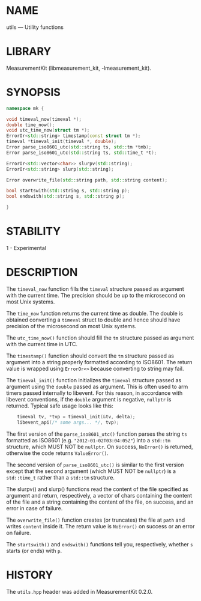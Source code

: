 # NAME
utils &mdash; Utility functions

# LIBRARY
MeasurementKit (libmeasurement_kit, -lmeasurement_kit).

# SYNOPSIS
```C++
namespace mk {

void timeval_now(timeval *);
double time_now();
void utc_time_now(struct tm *);
ErrorOr<std::string> timestamp(const struct tm *);
timeval *timeval_init(timeval *, double);
Error parse_iso8601_utc(std::string ts, std::tm *tmb);
Error parse_iso8601_utc(std::string ts, std::time_t *t);

ErrorOr<std::vector<char>> slurpv(std::string);
ErrorOr<std::string> slurp(std::string);

Error overwrite_file(std::string path, std::string content);

bool startswith(std::string s, std::string p);
bool endswith(std::string s, std::string p);

}
```

# STABILITY

1 - Experimental

# DESCRIPTION

The `timeval_now` function fills the `timeval` structure passed as
argument with the current time. The precision should be up to the microsecond
on most Unix systems.

The `time_now` function returns the current time as double. The double is
obtained converting a `timeval` struct to double and hence should have
precision of the microsecond on most Unix systems.

The `utc_time_now()` function should fill the `tm` structure passed as
argument with the current time in UTC.

The `timestamp()` function should convert the `tm` structure passed as
argument into a string properly formatted according to ISO8601. The return
value is wrapped using `ErrorOr<>` because converting to string may fail.

The `timeval_init()` function initializes the `timeval` structure passed
as argument using the `double` passed as argument. This is often used
to arm timers passed internally to libevent. For this reason, in accordance
with libevent conventions, if the `double` argument is negative, `nullptr`
is returned. Typical safe usage looks like this:

```C++
    timeval tv, *tvp = timeval_init(&tv, delta);
    libevent_api(/* some args... */, tvp);
```

The first version of the `parse_iso8601_utc()` function parses the string
`ts` formatted as ISO8601 (e.g. `"2012-01-02T03:04:05Z"`) into a `std::tm`
structure, which MUST NOT be `nullptr`. On success, `NoError()` is returned,
otherwise the code returns `ValueError()`.

The second version of `parse_iso8601_utc()` is similar to the first version
except that the second argument (which MUST NOT be `nullptr`) is a
`std::time_t` rather than a `std::tm` structure.

The slurpv() and slurp() functions read the content of the file specified
as argument and return, respectively, a vector of chars containing the content
of the file and a string containing the content of the file, on success, and
an error in case of failure.

The `overwrite_file()` function creates (or truncates) the file at `path`
and writes `content` inside it. The return value is `NoError()` on success
or an error on failure.

The `startswith()` and `endswith()` functions tell you, respectively, whether
`s` starts (or ends) with `p`.

# HISTORY

The `utils.hpp` header was added in MeasurementKit 0.2.0.
